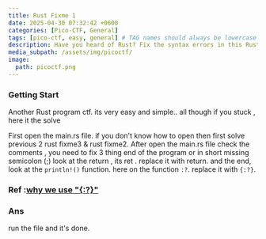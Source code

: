 ```yaml
---
title: Rust Fixme 1
date: 2025-04-30 07:32:42 +0600
categories: [Pico-CTF, General]
tags: [pico-ctf, easy, general] # TAG names should always be lowercase
description: Have you heard of Rust? Fix the syntax errors in this Rust file to print the flag!
media_subpath: /assets/img/picoctf/
image:
  path: picoctf.png
---
```


### Getting Start

Another Rust program ctf. its very easy and simple.. all though if you stuck , here it the solve

First open the main.rs file. if you don't know how to open then first solve previous 2 rust fixme3 & rust fixme2.
After open the main.rs file check the comments , you need to fix 3 thing
end of the program or in  short missing semicolon (;)
look at the return , its ret . replace it with return.
and the end, look at the ``println!()`` function. here on the function ``:?``. replace it with ``{:?}``.

### Ref :[why we use "{:?}"](https://doc.rust-lang.org/book/ch04-02-references-and-borrowing.html#:~:text=Note%20that%20a,%22%7Br3%7D%22%29%3B)

### Ans

run the file and it's done.
